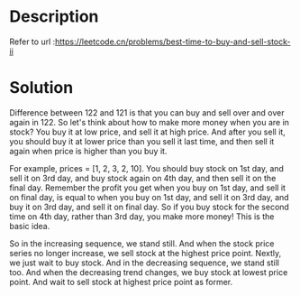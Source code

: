 # Description
Refer to url :https://leetcode.cn/problems/best-time-to-buy-and-sell-stock-ii

# Solution
Difference between 122 and 121 is that you can buy and sell over and over again in 122. So let's think about how to make more money when you are in stock? You buy it at low price, and sell it at high price. And after you sell it, you should buy it at lower price than you sell it last time, and then sell it again when price is higher than you buy it.

For example, prices = [1, 2, 3, 2, 10]. You should buy stock on 1st day, and sell it on 3rd day, and buy stock again on 4th day, and then sell it on the final day. Remember the profit you get when you buy on 1st day, and sell it on final day, is equal to when you buy on 1st day, and sell it on 3rd day, and buy it on 3rd day, and sell it on final day. So if you buy stock for the second time on 4th day, rather than 3rd day, you make more money! This is the basic idea. 

So in the increasing sequence, we stand still. And when the stock price series no longer increase, we sell stock at the highest price point. Nextly, we just wait to buy stock. And in the decreasing sequence, we stand still too. And when the decreasing trend changes, we buy stock at lowest price point. And wait to sell stock at highest price point as former.